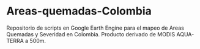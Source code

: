 # Areas-quemadas-Colombia
Repositorio de scripts en Google Earth Engine para el mapeo de Areas Quemadas y Severidad en Colombia. Producto derivado de MODIS AQUA-TERRA a 500m. 
